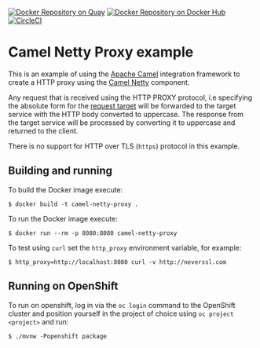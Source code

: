 [![Docker Repository on Quay](https://quay.io/repository/zregvart/camel-netty-proxy/status "Docker Repository on Quay")](https://quay.io/repository/zregvart/camel-netty-proxy) [![Docker Repository on Docker Hub](https://img.shields.io/docker/automated/zregvart/camel-netty-proxy.svg "Docker Repository on Docker Hub")](https://hub.docker.com/r/zregvart/camel-netty-proxy) [![CircleCI](https://circleci.com/gh/zregvart/camel-netty-proxy.svg?style=svg)](https://circleci.com/gh/zregvart/camel-netty-proxy)

# Camel Netty Proxy example

This is an example of using the [Apache Camel](https://camel.apache.org/staging/)
integration framework to create a HTTP proxy using the [Camel Netty](https://camel.apache.org/staging/components/latest/netty4-http-component.html)
component.

Any request that is received using the HTTP PROXY protocol, i.e specifying
the absolute form for the [request target](https://tools.ietf.org/html/rfc7230#section-5.3.2)
will be forwarded to the target service with the HTTP body converted to
uppercase. The response from the target service will be processed by converting
it to uppercase and returned to the client.

There is no support for HTTP over TLS (`https`) protocol in this example.

## Building and running

To build the Docker image execute:

    $ docker build -t camel-netty-proxy .

To run the Docker image execute:

    $ docker run --rm -p 8080:8080 camel-netty-proxy

To test using `curl` set the `http_proxy` environment variable, for example:

    $ http_proxy=http://localhost:8080 curl -v http://neverssl.com

## Running on OpenShift

To run on openshift, log in via the `oc login` command to the OpenShift cluster
and position yourself in the project of choice using `oc project <project>` and
run:

    $ ./mvnw -Popenshift package

